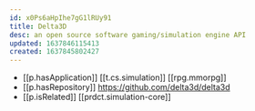 ```yaml
---
id: x0Ps6aHpIhe7gG1lRUy91
title: Delta3D
desc: an open source software gaming/simulation engine API
updated: 1637846115413
created: 1637845802427
---
```



- [[p.hasApplication]] [[t.cs.simulation]] [[rpg.mmorpg]]
- [[p.hasRepository]] https://github.com/delta3d/delta3d
- [[p.isRelated]] [[prdct.simulation-core]]
